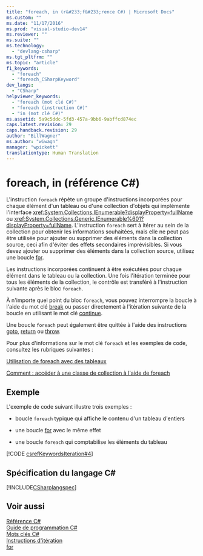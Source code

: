 ```yaml
---
title: "foreach, in (r&#233;f&#233;rence C#) | Microsoft Docs"
ms.custom: ""
ms.date: "11/17/2016"
ms.prod: "visual-studio-dev14"
ms.reviewer: ""
ms.suite: ""
ms.technology: 
  - "devlang-csharp"
ms.tgt_pltfrm: ""
ms.topic: "article"
f1_keywords: 
  - "foreach"
  - "foreach_CSharpKeyword"
dev_langs: 
  - "CSharp"
helpviewer_keywords: 
  - "foreach (mot clé C#)"
  - "foreach (instruction C#)"
  - "in (mot clé C#)"
ms.assetid: 5a9c5ddc-5fd3-457a-9bb6-9abffcd874ec
caps.latest.revision: 29
caps.handback.revision: 29
author: "BillWagner"
ms.author: "wiwagn"
manager: "wpickett"
translationtype: Human Translation
---
```

# foreach, in (r&#233;f&#233;rence C#)
L'instruction `foreach` répète un groupe d'instructions incorporées pour chaque élément d'un tableau ou d'une collection d'objets qui implémente l'interface <xref:System.Collections.IEnumerable?displayProperty=fullName> ou <xref:System.Collections.Generic.IEnumerable%601?displayProperty=fullName>.  L'instruction `foreach` sert à itérer au sein de la collection pour obtenir les informations souhaitées, mais elle ne peut pas être utilisée pour ajouter ou supprimer des éléments dans la collection source, ceci afin d'éviter des effets secondaires imprévisibles.  Si vous devez ajouter ou supprimer des éléments dans la collection source, utilisez une boucle [for](../../../csharp/language-reference/keywords/for.md).  
  
 Les instructions incorporées continuent à être exécutées pour chaque élément dans le tableau ou la collection.  Une fois l'itération terminée pour tous les éléments de la collection, le contrôle est transféré à l'instruction suivante après le bloc `foreach`.  
  
 À n'importe quel point du bloc `foreach`, vous pouvez interrompre la boucle à l'aide du mot clé [break](../../../csharp/language-reference/keywords/break.md) ou passer directement à l'itération suivante de la boucle en utilisant le mot clé [continue](../../../csharp/language-reference/keywords/continue.md).  
  
 Une boucle `foreach` peut également être quittée à l'aide des instructions [goto](../../../csharp/language-reference/keywords/goto.md), [return](../../../csharp/language-reference/keywords/return.md) ou [throw](../../../csharp/language-reference/keywords/throw.md).  
  
 Pour plus d'informations sur le mot clé `foreach` et les exemples de code, consultez les rubriques suivantes :  
  
 [Utilisation de foreach avec des tableaux](../../../csharp/programming-guide/arrays/using-foreach-with-arrays.md)  
  
 [Comment : accéder à une classe de collection à l'aide de foreach](../../../csharp/programming-guide/classes-and-structs/how-to-access-a-collection-class-with-foreach.md)  
  
## Exemple  
 L'exemple de code suivant illustre trois exemples :  
  
-   boucle `foreach` typique qui affiche le contenu d'un tableau d'entiers  
  
-   une boucle [for](../../../csharp/language-reference/keywords/for.md) avec le même effet  
  
-   une boucle `foreach` qui comptabilise les éléments du tableau  
  
 [!CODE [csrefKeywordsIteration#4](../CodeSnippet/VS_Snippets_VBCSharp/csrefKeywordsIteration#4)]  
  
## Spécification du langage C\#  
 [!INCLUDE[CSharplangspec](../../../csharp/language-reference/keywords/includes/csharplangspec_md.md)]  
  
## Voir aussi  
 [Référence C\#](../../../csharp/language-reference/index.md)   
 [Guide de programmation C\#](../../../csharp/programming-guide/index.md)   
 [Mots clés C\#](../../../csharp/language-reference/keywords/index.md)   
 [Instructions d'itération](../../../csharp/language-reference/keywords/iteration-statements.md)   
 [for](../../../csharp/language-reference/keywords/for.md)
